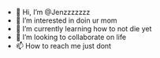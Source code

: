 - 👋 Hi, I’m @Jenzzzzzzz
- 👀 I’m interested in doin ur mom
- 🌱 I’m currently learning how to not die yet
- 💞️ I’m looking to collaborate on life
- 📫 How to reach me just dont

<!---
Jenzzzzzzz/Jenzzzzzzz is a ✨ special ✨ repository because its `README.md` (this file) appears on your GitHub profile.
You can click the Preview link to take a look at your changes.
--->
